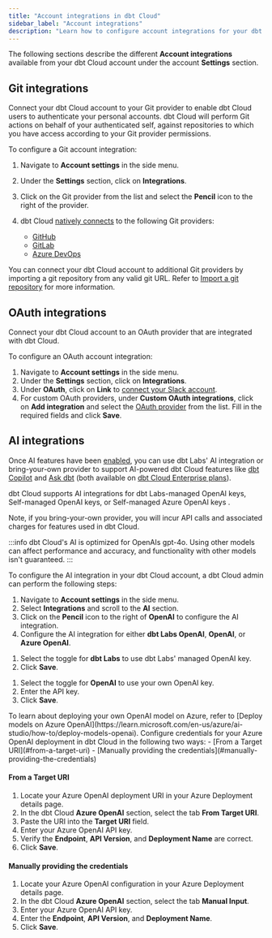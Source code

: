 ```yaml
---
title: "Account integrations in dbt Cloud"
sidebar_label: "Account integrations" 
description: "Learn how to configure account integrations for your dbt Cloud account."
---
```


The following sections describe the different **Account integrations** available from your dbt Cloud account under the account **Settings** section.

<Lightbox src="/img/docs/dbt-cloud/account-integrations.jpg" title="Example of Account integrations from the sidebar" /> 

## Git integrations

Connect your dbt Cloud account to your Git provider to enable dbt Cloud users to authenticate your personal accounts. dbt Cloud will perform Git actions on behalf of your authenticated self, against repositories to which you have access according to your Git provider permissions.

To configure a Git account integration:
1. Navigate to **Account settings** in the side menu.
2. Under the **Settings** section, click on **Integrations**.
3. Click on the Git provider from the list and select the **Pencil** icon to the right of the provider.
4. dbt Cloud [natively connects](/docs/cloud/git/git-configuration-in-dbt-cloud) to the following Git providers:

   - [GitHub](/docs/cloud/git/connect-github)
   - [GitLab](/docs/cloud/git/connect-gitlab)
   - [Azure DevOps](/docs/cloud/git/connect-azure-devops) <Lifecycle status="enterprise" />

You can connect your dbt Cloud account to additional Git providers by importing a git repository from any valid git URL. Refer to [Import a git repository](/docs/cloud/git/import-a-project-by-git-url) for more information.

<Lightbox src="/img/docs/dbt-cloud/account-integration-git.jpg" width="85%" title="Example of the Git integration page" />

## OAuth integrations

Connect your dbt Cloud account to an OAuth provider that are integrated with dbt Cloud. 

To configure an OAuth account integration:
1. Navigate to **Account settings** in the side menu.
2. Under the **Settings** section, click on **Integrations**.
3. Under **OAuth**, click on **Link** to [connect your Slack account](/docs/deploy/job-notifications#set-up-the-slack-integration).
4. For custom OAuth providers, under **Custom OAuth integrations**, click on **Add integration** and select the [OAuth provider](/docs/cloud/manage-access/sso-overview) from the list. Fill in the required fields and click **Save**.

<Lightbox src="/img/docs/dbt-cloud/account-integration-oauth.jpg" width="85%" title="Example of the OAuth integration page" />

## AI integrations

Once AI features have been [enabled](/docs/cloud/enable-dbt-copilot#enable-dbt-copilot), you can use dbt Labs' AI integration or bring-your-own provider to support AI-powered dbt Cloud features like [dbt Copilot](/docs/cloud/dbt-copilot) and [Ask dbt](/docs/cloud-integrations/snowflake-native-app) (both available on [dbt Cloud Enterprise plans](https://www.getdbt.com/pricing)).

dbt Cloud supports AI integrations for dbt Labs-managed OpenAI keys, Self-managed OpenAI keys, or Self-managed Azure OpenAI keys <Lifecycle status="beta" />.

Note, if you bring-your-own provider, you will incur API calls and associated charges for features used in dbt Cloud.

:::info
dbt Cloud's AI is optimized for OpenAIs gpt-4o. Using other models can affect performance and accuracy, and functionality with other models isn't guaranteed.
:::

To configure the AI integration in your dbt Cloud account, a dbt Cloud admin can perform the following steps:
1. Navigate to **Account settings** in the side menu.
2. Select **Integrations** and scroll to the **AI** section.
3. Click on the **Pencil** icon to the right of **OpenAI** to configure the AI integration.
   <Lightbox src="/img/docs/dbt-cloud/account-integration-ai.jpg" width="85%" title="Example of the AI integration page" />
4. Configure the AI integration for either **dbt Labs OpenAI**, **OpenAI**, or **Azure OpenAI**.

  <Tabs queryString="ai-integration"> 
  <TabItem value="dbtlabs" label="dbt Labs OpenAI">

  1. Select the toggle for **dbt Labs** to use dbt Labs' managed OpenAI key.
  2. Click **Save**.

  <Lightbox src="/img/docs/dbt-cloud/account-integration-dbtlabs.jpg" width="85%" title="Example of the dbt Labs integration page" />
  </TabItem>

  <TabItem value="openai" label="OpenAI">

  1. Select the toggle for **OpenAI** to use your own OpenAI key.
  2. Enter the API key.
  3. Click **Save**.
    <Lightbox src="/img/docs/dbt-cloud/account-integration-openai.jpg" width="85%" title="Example of the OpenAI integration page" />

  </TabItem>

  <TabItem value="azure" label="Azure OpenAI (beta)">
  To learn about deploying your own OpenAI model on Azure, refer to [Deploy models on Azure OpenAI](https://learn.microsoft.com/en-us/azure/ai-studio/how-to/deploy-models-openai). Configure credentials for your Azure OpenAI deployment in dbt Cloud in the following two ways:
    - [From a Target URI](#from-a-target-uri)
    - [Manually providing the credentials](#manually-providing-the-credentials)

  #### From a Target URI

  1. Locate your Azure OpenAI deployment URI in your Azure Deployment details page.
  2. In the dbt Cloud **Azure OpenAI** section, select the tab **From Target URI**.
  3. Paste the URI into the **Target URI** field.
  4. Enter your Azure OpenAI API key.
  5. Verify the **Endpoint**, **API Version**, and **Deployment Name** are correct.
  6. Click **Save**.
  <Lightbox src="/img/docs/dbt-cloud/account-integration-azure-target.jpg" width="85%" title="Example of Azure OpenAI integration section" />

  #### Manually providing the credentials

  1. Locate your Azure OpenAI configuration in your Azure Deployment details page.
  2. In the dbt Cloud **Azure OpenAI** section, select the tab **Manual Input**.
  2. Enter your Azure OpenAI API key.
  3. Enter the **Endpoint**, **API Version**, and **Deployment Name**.
  4. Click **Save**.
  <Lightbox src="/img/docs/dbt-cloud/account-integration-azure-manual.jpg" width="85%" title="Example of Azure OpenAI integration section" />

  </TabItem>
  </Tabs>
